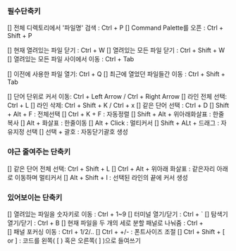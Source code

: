 <!-- @format -->

### 필수단축키

[] 전체 디렉토리에서 '파일명' 검색 : Ctrl + P
[] Command Palette를 오픈 : Ctrl + Shift + P

[] 현재 열려있는 파일 닫기 : Ctrl + W
[] 열려있는 모든 파일 닫기 : Ctrl + Shift + W
[] 열려있는 모든 파일 사이에서 이동 : Ctrl + Tab

[] 이전에 사용한 파일 열기: Ctrl + Q
[] 최근에 열었던 파일들간 이동 : Ctrl + Shift + Tab

[] 단어 단위로 커서 이동: Ctrl + Left Arrow / Ctrl + Right Arrow
[] 라인 전체 선택: Ctrl + L
[] 라인 삭제: Ctrl + Shift + K / Ctrl + x
[] 같은 단어 선택 : Ctrl + D
[] Shift + Alt + F : 전체선택
[] Ctrl + K + F : 자동정렬
[] Shift + Alt + 위아래화살표 : 한줄복사
[] Alt + 화살표 : 한줄이동
[] Alt + Click : 멀티커서
[] Shift + ALt + 드래그 : 자유지정 선택
[] 선택 + 괄호 : 자동닫기괄호 생성

### 야근 줄여주는 단축키

[] 같은 단어 전체 선택: Ctrl + Shift + L
[] Ctrl + Alt + 위아래 화살표 : 같은자리 아래로 이동하며 멀티커서
[] Alt + Shift + I : 선택된 라인의 끝에 커서 생성

### 있어보이는 단축키

[] 열려있는 파일을 숫자키로 이동 : Ctrl + 1~9
[] 터미널 열기/닫기 : Ctrl + `
[] 탐색기 열기/닫기 : Ctrl + B
[] 현재 파일을 두 개의 세로 분할 패널로 나눠줌 : Ctrl + \
[] 패널 포커싱 이동 : Ctrl + 1/2/..
[] Ctrl + +/- : 폰트사이즈 조절
[] Ctrl + Shift + [ or ] : 코드를 왼쪽( [ ) 혹은 오른쪽( ] )으로 들여쓰기

